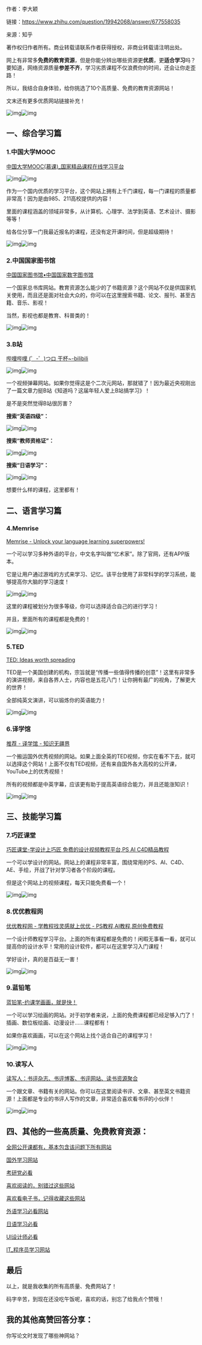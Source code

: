 作者：李大颖

链接：https://www.zhihu.com/question/19942068/answer/677558035

来源：知乎

著作权归作者所有。商业转载请联系作者获得授权，非商业转载请注明出处。

网上有非常多**免费的教育资源**，但是你能分辨出哪些资源更**优质**，更**适合学习**吗？要知道，网络资源质量**参差不齐**，学习劣质课程不仅浪费你的时间，还会让你走歪路！

所以，我结合自身体验，给你挑选了10个高质量、免费的教育资源网站！

文末还有更多优质网站链接补充！

![img](assets/v2-d6833b54d1b0fa64db247e3ca643ce7b_hd.jpg)![img](assets/v2-d6833b54d1b0fa64db247e3ca643ce7b_hd.jpg)

## 一、综合学习篇

### 1.中国大学MOOC

[中国大学MOOC(慕课)_国家精品课程在线学习平台](https://link.zhihu.com/?target=https%3A//www.icourse163.org/)

![img](assets/v2-008b1b48118a00a000ed1aadafc9d843_hd.jpg)![img](assets/v2-008b1b48118a00a000ed1aadafc9d843_hd.jpg)

作为一个国内优质的学习平台，这个网站上拥有上千门课程，每一门课程的质量都非常高！因为是由985、211高校提供的内容！

里面的课程涵盖的领域非常多，从计算机、心理学、法学到英语、艺术设计、摄影等等！

给各位分享一门我最近报名的课程，还没有定开课时间，但是超级期待！

![img](assets/v2-1ba95392640a58d34e3518f78452f5cb_hd.jpg)![img](assets/v2-1ba95392640a58d34e3518f78452f5cb_hd.jpg)

### 2.中国国家图书馆

[中国国家图书馆•中国国家数字图书馆](https://link.zhihu.com/?target=http%3A//www.nlc.cn/)

一个国家总书库网站。教育资源怎么能少的了书籍资源？这个网站不仅是供国家机关使用，而且还是面对社会大众的，你可以在这里搜索书籍、论文、报刊、甚至古籍、音乐、影视！

当然，影视也都是教育、科普类的！

![img](assets/v2-bf693a93a78d5e272bbebbd27ebf9f4a_hd.jpg)![img](assets/v2-bf693a93a78d5e272bbebbd27ebf9f4a_hd.jpg)



### 3.B站

[哔哩哔哩 (゜-゜)つロ 干杯~-bilibili](https://link.zhihu.com/?target=https%3A//www.bilibili.com/)

![img](assets/v2-af5085be9bda3ce56c34bad957a5b496_hd.jpg)![img](assets/v2-af5085be9bda3ce56c34bad957a5b496_hd.jpg)

一个视频弹幕网站。如果你觉得这是个二次元网站，那就错了！因为最近央视刚出了一篇文章力挺B站《知道吗？这届年轻人爱上B站搞学习》！

是不是突然觉得B站很厉害？

**搜索“英语四级”：**

![img](assets/v2-82057001492cb39acf908dc701f2629a_hd.jpg)![img](assets/v2-82057001492cb39acf908dc701f2629a_hd.jpg)

**搜索“教师资格证”：**

![img](assets/v2-2af8fa2881bc7019959ebab080f9012e_hd.jpg)![img](assets/v2-2af8fa2881bc7019959ebab080f9012e_hd.jpg)

**搜索“日语学习”：**

![img](assets/v2-35b454c52cb0bf8e9d5f520187b0cbc9_hd.jpg)![img](assets/v2-35b454c52cb0bf8e9d5f520187b0cbc9_hd.jpg)

想要什么样的课程，这里都有！

## 二、语言学习篇

### 4.Memrise

[Memrise - Unlock your language learning superpowers!](https://link.zhihu.com/?target=https%3A//www.memrise.com/)

一个可以学习多种外语的平台，中文名字叫做“忆术家”。除了官网，还有APP版本。

它是让用户通过游戏的方式来学习、记忆。该平台使用了非常科学的学习系统，能够提高你大脑的学习速度！

![img](assets/v2-4e24596bbb4100b14d98481dd9eeb6b2_hd.jpg)![img](assets/v2-4e24596bbb4100b14d98481dd9eeb6b2_hd.jpg)

这里的课程被划分为很多等级，你可以选择适合自己的进行学习！

并且，里面所有的课程都是免费的！

![img](assets/v2-51fd85aed8bb40640a8ce536a27b1be2_hd.jpg)![img](assets/v2-51fd85aed8bb40640a8ce536a27b1be2_hd.jpg)

### 5.TED

[TED: Ideas worth spreading](https://link.zhihu.com/?target=https%3A//www.ted.com/%23/)

TED是一个美国创建的机构，宗旨就是“传播一些值得传播的创意”！这里有非常多的演讲视频，来自各界人士，内容也是五花八门！让你拥有最广的视角，了解更大的世界！

全部纯英文演讲，可以锻炼你的英语能力！

![img](assets/v2-c60ba23ade6c08722d6f159466607184_hd.jpg)![img](assets/v2-c60ba23ade6c08722d6f159466607184_hd.jpg)



### 6.译学馆

[推荐 - 译学馆 - 知识无疆界](https://link.zhihu.com/?target=https%3A//www.yxgapp.com/47.html)

一个搬运国外优秀视频的网站。如果上面全英的TED视频，你实在看不下去，就可以选择这个网站！上面不仅有TED视频，还有来自国外各大高校的公开课，YouTube上的优秀视频！

所有的视频都是中英字幕，应该更有助于提高英语综合能力，并且还能涨知识！

![img](assets/v2-af062198d3a349df1c84e11b1a51b448_hd.jpg)![img](assets/v2-af062198d3a349df1c84e11b1a51b448_hd.jpg)



## 三、技能学习篇

### 7.巧匠课堂

[巧匠课堂-学设计上巧匠 免费的设计视频教程平台,PS AI C4D精品教程](https://link.zhihu.com/?target=https%3A//www.qiaojiang.tv/)

一个可以学设计的网站。网站上的课程非常丰富，围绕常用的PS、AI、C4D、AE、手绘，开战了针对学习者各个阶段的课程。

但是这个网站上的视频课程，每天只能免费看一个！

![img](assets/v2-79d42ecc79dd7b08725aa873932da461_hd.jpg)![img](assets/v2-79d42ecc79dd7b08725aa873932da461_hd.jpg)



### **8.优优教程网**

[优优教程网 - 学教程找灵感就上优优 - PS教程,AI教程,原创免费教程](https://link.zhihu.com/?target=https%3A//uiiiuiii.com/)

一个设计师教程学习平台。上面的所有课程都是免费的！闲暇无事看一看，就可以提高你的设计水平！常用的设计软件，都可以在这里学习入门课程！

学好设计，真的是百益无一害！

![img](assets/v2-b6fff041f2fbeffed7ad5bd9408347c9_hd.jpg)![img](assets/v2-b6fff041f2fbeffed7ad5bd9408347c9_hd.jpg)



### 9.蓝铅笔

[蓝铅笔-约课学画画，就是快！](https://link.zhihu.com/?target=https%3A//www.lanqb.com/)

一个可以学习绘画的网站。对于初学者来说，上面的免费课程都已经足够入门了！插画、数位板绘画、动漫设计……课程都有！

如果你喜欢画画，可以在这个网站上找个适合自己的课程学习！

![img](assets/v2-383d21eb31abad9a019537f22eabc9af_hd.jpg)![img](assets/v2-383d21eb31abad9a019537f22eabc9af_hd.jpg)



### 10.读写人

[读写人：书评杂志、书评博客、书评网站、读书资源聚合](https://link.zhihu.com/?target=http%3A//www.duxieren.com/)

一个跟文章、书籍有关的网站。你可以在这里阅读书评、文章、甚至英文书籍资源！上面都是专业的书评人写作的文章，非常适合喜欢看书评的小伙伴！

![img](assets/v2-a2afabe65b5d66af6c406d7b6b54d46c_hd.jpg)![img](assets/v2-a2afabe65b5d66af6c406d7b6b54d46c_hd.jpg)



## 四、其他的一些高质量、免费教育资源：

[全网公开课都有，基本包含该问题下所有网站](https://link.zhihu.com/?target=http%3A//1nami.com/site/167.html)

[国外学习网站](https://link.zhihu.com/?target=http%3A//1nami.com/site/210.html)

[考研党必看](https://link.zhihu.com/?target=http%3A//1nami.com/site/182.html)

[喜欢阅读的，别错过这些网站](https://link.zhihu.com/?target=http%3A//1nami.com/site/213.html)

[喜欢看电子书，记得收藏这些网站](https://link.zhihu.com/?target=http%3A//1nami.com/site/214.html)

[外语学习必看网站](https://link.zhihu.com/?target=http%3A//1nami.com/site/180.html)

[日语学习必看](https://link.zhihu.com/?target=http%3A//www.jpwind.com/)

[UI设计师必看](https://link.zhihu.com/?target=http%3A//1nami.com/site/188.html)

[IT_程序员学习网站](https://link.zhihu.com/?target=http%3A//1nami.com/site/175.html)

## 最后

以上，就是我收集的所有高质量、免费网站了！

码字辛苦，到现在还没吃午饭呢，喜欢的话，别忘了给我点个赞哦！

## 我的其他高赞回答分享：

你写论文时发现了哪些神网站？